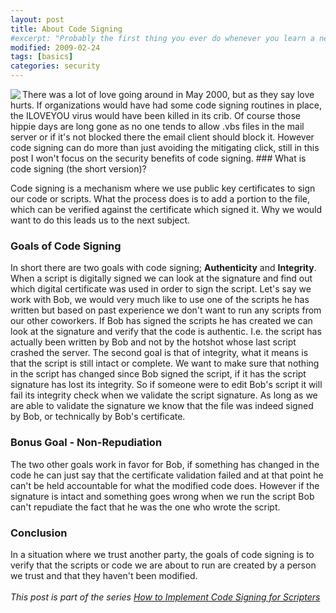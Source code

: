 ```yaml
---
layout: post
title: About Code Signing
#excerpt: "Probably the first thing you ever do whenever you learn a new language is to write your hello world program, however in PowerShell the most simple script will fail to load!"
modified: 2009-02-24
tags: [basics]
categories: security
---
```

<img align="left" src="{{ site.image_url }}/i_love_you.jpg" class="left" />
There was a lot of love going around in May 2000, but as they say love hurts. If organizations would have had some code signing routines in place, the ILOVEYOU virus would have been killed in its crib. Of course those hippie days are long gone as no one tends to allow .vbs files in the mail server or if it's not blocked there the email client should block it. However code signing can do more than just avoiding the mitigating click, still in this post I won't focus on the security benefits of code signing.
<!--more-->
### What is code signing (the short version)?

Code signing is a mechanism where we use public key certificates to sign our code or scripts. What the process does is to add a portion to the file, which can be verified against the certificate which signed it. Why we would want to do this leads us to the next subject.

### Goals of Code Signing

In short there are two goals with code signing; **Authenticity** and **Integrity**. When a script is digitally signed we can look at the signature and find out which digital certificate was used in order to sign the script. Let's say we work with Bob, we would very much like to use one of the scripts he has written but based on past experience we don't want to run any scripts from our other coworkers. If Bob has signed the scripts he has created we can look at the signature and verify that the code is authentic. I.e. the script has actually been written by Bob and not by the hotshot whose last script crashed the server. The second goal is that of integrity, what it means is that the script is still intact or complete. We want to make sure that nothing in the script has changed since Bob signed the script, if it has the script signature has lost its integrity. So if someone were to edit Bob's script it will fail its integrity check when we validate the script signature. As long as we are able to validate the signature we know that the file was indeed signed by Bob, or technically by Bob's certificate.

### Bonus Goal - Non-Repudiation

The two other goals work in favor for Bob, if something has changed in the code he can just say that the certificate validation failed and at that point he can't be held accountable for what the modified code does. However if the signature is intact and something goes wrong when we run the script Bob can't repudiate the fact that he was the one who wrote the script.

### Conclusion

In a situation where we trust another party, the goals of code signing is to verify that the scripts or code we are about to run are created by a person we trust and that they haven't been modified.
<br />
<br />
*This post is part of the series [How to Implement Code Signing for Scripters](http://scriptlore.com/script-signing-how-to/)*
